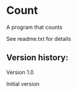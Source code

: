 # Count

A program that counts

See readme.txt for details


Version history:
----------------

Version 1.0

Initial version
